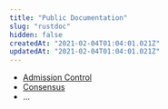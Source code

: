 ```yaml
---
title: "Public Documentation"
slug: "rustdoc"
hidden: false
createdAt: "2021-02-04T01:04:01.021Z"
updatedAt: "2021-02-04T01:04:01.021Z"
---
```

* [Admission Control](${baseUrl}rustdoc/admission_control/)
* [Consensus](${baseUrl}rustdoc/consensus/)
* ...